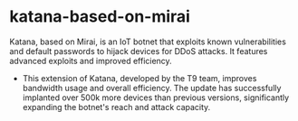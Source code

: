 # katana-based-on-mirai
Katana, based on Mirai, is an IoT botnet that exploits known vulnerabilities and default passwords to hijack devices for DDoS attacks. It features advanced exploits and improved efficiency.









- This extension of Katana, developed by the T9 team, improves bandwidth usage and overall efficiency. The update has successfully implanted over 500k more devices than previous versions, significantly expanding the botnet's reach and attack capacity.
  
